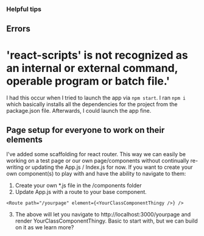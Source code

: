 ### Helpful tips
## Errors 

# 'react-scripts' is not recognized as an internal or external command, operable program or batch file.'
I had this occur when I tried to launch the app via `npm start`. I ran `npm i` which basically installs all the dependencies for the project
from the package.json file. Afterwards, I could launch the app fine. 

## Page setup for everyone to work on their elements
I've added some scaffolding for react router. This way we can easily be working on a test page or
our own page/components without continually re-writing or updating the App.js / Index.js for now. If you want to create your own component(s) to play with and have the ability to navigate to them: 
1. Create your own *.js file in the /components folder
2. Update App.js with a route to your base component. 

```
<Route path="/yourpage" element={<YourClassComponentThingy />} />
```
3. The above will let you navigate to http://localhost:3000/yourpage and render YourClassComponentThingy. Basic to start with, but we can build on it as we learn more? 